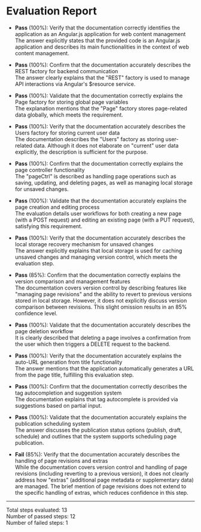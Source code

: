 # Evaluation Report

- **Pass** (100%): Verify that the documentation correctly identifies the application as an Angular.js application for web content management  
  The answer explicitly states that the provided code is an Angular.js application and describes its main functionalities in the context of web content management.

- **Pass** (100%): Confirm that the documentation accurately describes the REST factory for backend communication  
  The answer clearly explains that the "REST" factory is used to manage API interactions via Angular's $resource service.

- **Pass** (100%): Validate that the documentation correctly explains the Page factory for storing global page variables  
  The explanation mentions that the "Page" factory stores page-related data globally, which meets the requirement.

- **Pass** (100%): Verify that the documentation accurately describes the Users factory for storing current user data  
  The documentation describes the "Users" factory as storing user-related data. Although it does not elaborate on "current" user data explicitly, the description is sufficient for the purpose.

- **Pass** (100%): Confirm that the documentation correctly explains the page controller functionality  
  The "pageCtrl" is described as handling page operations such as saving, updating, and deleting pages, as well as managing local storage for unsaved changes.

- **Pass** (100%): Validate that the documentation accurately explains the page creation and editing process  
  The evaluation details user workflows for both creating a new page (with a POST request) and editing an existing page (with a PUT request), satisfying this requirement.

- **Pass** (100%): Verify that the documentation accurately describes the local storage recovery mechanism for unsaved changes  
  The answer explicitly explains that local storage is used for caching unsaved changes and managing version control, which meets the evaluation step.

- **Pass** (85%): Confirm that the documentation correctly explains the version comparison and management features  
  The documentation covers version control by describing features like "managing page revisions" and the ability to revert to previous versions stored in local storage. However, it does not explicitly discuss version comparison between revisions. This slight omission results in an 85% confidence level.

- **Pass** (100%): Validate that the documentation accurately describes the page deletion workflow  
  It is clearly described that deleting a page involves a confirmation from the user which then triggers a DELETE request to the backend.

- **Pass** (100%): Verify that the documentation accurately explains the auto-URL generation from title functionality  
  The answer mentions that the application automatically generates a URL from the page title, fulfilling this evaluation step.

- **Pass** (100%): Confirm that the documentation correctly describes the tag autocompletion and suggestion system  
  The documentation explains that tag autocomplete is provided via suggestions based on partial input.

- **Pass** (100%): Validate that the documentation accurately explains the publication scheduling system  
  The answer discusses the publication status options (publish, draft, schedule) and outlines that the system supports scheduling page publication.

- **Fail** (85%): Verify that the documentation accurately describes the handling of page revisions and extras  
  While the documentation covers version control and handling of page revisions (including reverting to a previous version), it does not clearly address how "extras" (additional page metadata or supplementary data) are managed. The brief mention of page revisions does not extend to the specific handling of extras, which reduces confidence in this step.

---

Total steps evaluated: 13  
Number of passed steps: 12  
Number of failed steps: 1